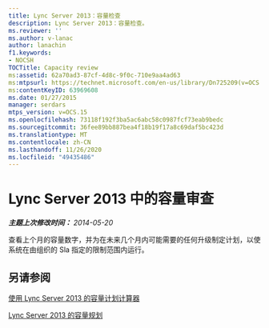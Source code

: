 ```yaml
---
title: Lync Server 2013：容量检查
description: Lync Server 2013：容量检查。
ms.reviewer: ''
ms.author: v-lanac
author: lanachin
f1.keywords:
- NOCSH
TOCTitle: Capacity review
ms:assetid: 62a70ad3-87cf-4d8c-9f0c-710e9aa4ad63
ms:mtpsurl: https://technet.microsoft.com/en-us/library/Dn725209(v=OCS.15)
ms:contentKeyID: 63969608
ms.date: 01/27/2015
manager: serdars
mtps_version: v=OCS.15
ms.openlocfilehash: 73118f192f3ba5ac6abc58c0987fcf73eab9bedc
ms.sourcegitcommit: 36fee89bb887bea4f18b19f17a8c69daf5bc423d
ms.translationtype: MT
ms.contentlocale: zh-CN
ms.lasthandoff: 11/26/2020
ms.locfileid: "49435486"
---
```

# <a name="capacity-review-in-lync-server-2013"></a>Lync Server 2013 中的容量审查

<div data-xmlns="http://www.w3.org/1999/xhtml">

<div class="topic" data-xmlns="http://www.w3.org/1999/xhtml" data-msxsl="urn:schemas-microsoft-com:xslt" data-cs="https://msdn.microsoft.com/">

<div data-asp="https://msdn2.microsoft.com/asp">



</div>

<div id="mainSection">

<div id="mainBody">

<span> </span>

_**主题上次修改时间：** 2014-05-20_

查看上个月的容量数字，并为在未来几个月内可能需要的任何升级制定计划，以使系统在由组织的 Sla 指定的限制范围内运行。

<div>

## <a name="see-also"></a>另请参阅


[使用 Lync Server 2013 的容量计划计算器](lync-server-2013-capacity-planning-calculator.md)  


[Lync Server 2013 的容量规划](lync-server-2013-capacity-planning.md)  
  

</div>

</div>

<span> </span>

</div>

</div>

</div>

